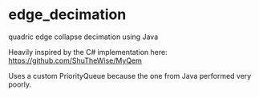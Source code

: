 # edge_decimation
quadric edge collapse decimation using Java

Heavily inspired by the C# implementation here: https://github.com/ShuTheWise/MyQem

Uses a custom PriorityQueue because the one from Java performed very poorly.  

